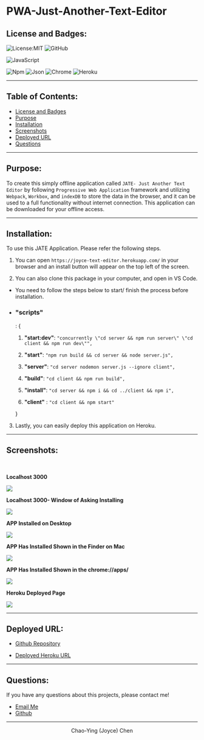 # PWA-Just-Another-Text-Editor

## License and Badges:

![License:MIT](https://img.shields.io/badge/License-MIT-green) ![GitHub](https://img.shields.io/badge/GitHub-100000?style=for-the-badge&logo=github&logoColor=white)

![JavaScript](https://img.shields.io/badge/JavaScript-323330?style=for-the-badge&logo=javascript&logoColor=F7DF1E)

![Npm](https://img.shields.io/badge/npm-CB3837?style=for-the-badge&logo=npm&logoColor=white) ![Json](https://img.shields.io/badge/json-5E5C5C?style=for-the-badge&logo=json&logoColor=white)
![Chrome](https://img.shields.io/badge/Google_chrome-4285F4?style=for-the-badge&logo=Google-chrome&logoColor=white) ![Heroku](https://img.shields.io/badge/Heroku-430098?style=for-the-badge&logo=heroku&logoColor=white)

---

## Table of Contents:

- [License and Badges](#license-and-badges)
- [Purpose](#purpose)
- [Installation](#installation)
- [Screenshots](#screenshots)
- [Deployed URL](#deployed-url)
- [Questions](#questions)

---

## Purpose:

To create this simply offline application called `JATE- Just Another Text Editor` by following `Progressive Web Application` framework and utilizing `Webpack`, `Workbox`, and `indexDB` to store the data in the browser, and it can be used to a full functionality without internet connection. This application can be downloaded for your offline access.

---

## Installation:

To use this JATE Application. Please refer the following steps.

1. You can open `https://joyce-text-editor.herokuapp.com/` in your browser and an install button will appear on the top left of the screen.

2. You can also clone this package in your computer, and open in VS Code.

- You need to follow the steps below to start/ finish the process before installation.

- <h3>"scripts"</h3>: {

  1. **"start:dev"**: `"concurrently \"cd server && npm run server\" \"cd client && npm run dev\"",`

  2. **"start"**: `"npm run build && cd server && node server.js",`

  3. **"server"**: `"cd server nodemon server.js --ignore client",`

  4. **"build"**: `"cd client && npm run build",`

  5. **"install"**: `"cd server && npm i && cd ../client && npm i",`

  6. **"client"** : `"cd client && npm start"`

  }

3. Lastly, you can easily deploy this application on Heroku.

---

## Screenshots:

<br>

**Localhost 3000**

<img src="Assets/screenshots/1-localhost-page.png">

<br>

**Localhost 3000- Window of Asking Installing**

 <img src="Assets/screenshots/2-localhost-install.png">

<br>

**APP Installed on Desktop**

<img src="Assets/screenshots/3-desktop-installed.png">

<br>

**APP Has Installed Shown in the Finder on Mac**

 <img src="Assets/screenshots/4-mac-finder.png">

<br>

**APP Has Installed Shown in the chrome://apps/**

 <img src="Assets/screenshots/5-app-installed-chrome-app-website.png">

<br>

**Heroku Deployed Page**

<img src="Assets/screenshots/6-heroku-desktop-app.png">

---

## Deployed URL:

- [Github Repository](https://github.com/Joyce750526/PWA-Just-Another-Text-Editor)

- [Deployed Heroku URL](https://joyce-text-editor.herokuapp.com/)

---

## Questions:

If you have any questions about this projects, please contact me!

- [Email Me](mailto:joyceideas@outlook.com)
- [Github](https://github.com/joyce750526)

---

<p align= "center">Chao-Ying (Joyce) Chen</p>
